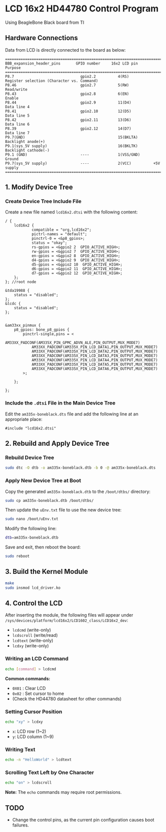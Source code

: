 # LCD 16x2 HD44780 Control Program

Using BeagleBone Black board from TI

## Hardware Connections

Data from LCD is directly connected to the board as below:

```
===========================================================================================================
BBB_expansion_header_pins       GPIO number     16x2 LCD pin      Purpose 
===========================================================================================================
P8.7                              gpio2.2          4(RS)           Register selection (Character vs. Command)
P8.46                             gpio2.7          5(RW)           Read/write 
P8.43                             gpio2.8          6(EN)           Enable
P8.44                             gpio2.9          11(D4)          Data line 4
P8.41                             gpio2.10         12(D5)          Data line 5
P8.42                             gpio2.11         13(D6)          Data line 6
P8.39                             gpio2.12         14(D7)          Data line 7 
P9.7(GND)                                          15(BKLTA)       Backlight anode(+)
P9.1(sys_5V supply)                                16(BKLTK)       Backlight cathode(-)
P9.1 (GND)                        ----             1(VSS/GND)      Ground
P9.7(sys_5V supply)               ----             2(VCC)          +5V supply 
===========================================================================================================
```

## 1. Modify Device Tree

### Create Device Tree Include File

Create a new file named `lcd16x2.dtsi` with the following content:

```dts
/ {
    lcd16x2 {
            compatible = "org,lcd16x2";
            pictrl-names = "default";
            pinctrl-0 = <&p8_gpios>;
            status = "okay";
            rs-gpios = <&gpio2 2  GPIO_ACTIVE_HIGH>;
            rw-gpios = <&gpio2 7  GPIO_ACTIVE_HIGH>;
            en-gpios = <&gpio2 8  GPIO_ACTIVE_HIGH>;
            d4-gpios = <&gpio2 9  GPIO_ACTIVE_HIGH>;
            d5-gpios = <&gpio2 10  GPIO_ACTIVE_HIGH>;
            d6-gpios = <&gpio2 11  GPIO_ACTIVE_HIGH>;
            d7-gpios = <&gpio2 12  GPIO_ACTIVE_HIGH>;
    };
}; //root node

&tda19988 {
	status = "disabled";
};
&lcdc {
    status = "disabled";
};


&am33xx_pinmux {
	p8_gpios: bone_p8_gpios {
		pinctrl-single,pins = < 
			AM33XX_PADCONF(AM335X_PIN_GPMC_ADVN_ALE,PIN_OUTPUT,MUX_MODE7) 
			AM33XX_PADCONF(AM335X_PIN_LCD_DATA1,PIN_OUTPUT,MUX_MODE7) 
			AM33XX_PADCONF(AM335X_PIN_LCD_DATA2,PIN_OUTPUT,MUX_MODE7) 
			AM33XX_PADCONF(AM335X_PIN_LCD_DATA3,PIN_OUTPUT,MUX_MODE7) 
			AM33XX_PADCONF(AM335X_PIN_LCD_DATA4,PIN_OUTPUT,MUX_MODE7) 
			AM33XX_PADCONF(AM335X_PIN_LCD_DATA5,PIN_OUTPUT,MUX_MODE7) 
			AM33XX_PADCONF(AM335X_PIN_LCD_DATA6,PIN_OUTPUT,MUX_MODE7) 
		>;

	};

};
```
### Include the `.dtsi` File in the Main Device Tree

Edit the `am335x-boneblack.dts` file and add the following line at an appropriate place:

```dts
#include "lcd16x2.dtsi"
```

## 2. Rebuild and Apply Device Tree

### Rebuild Device Tree
```sh
sudo dtc -O dtb -o am335x-boneblack.dtb -b 0 -@ am335x-boneblack.dts
```

### Apply New Device Tree at Boot
Copy the generated `am335x-boneblack.dtb` to the `/boot/dtbs/` directory:
```sh
sudo cp am335x-boneblack.dtb /boot/dtbs/
```

Then update the `uEnv.txt` file to use the new device tree:
```sh
sudo nano /boot/uEnv.txt
```
Modify the following line:
```sh
dtb=am335x-boneblack.dtb
```
Save and exit, then reboot the board:
```sh
sudo reboot
```

## 3. Build the Kernel Module

```sh
make
sudo insmod lcd_driver.ko
```

## 4. Control the LCD

After inserting the module, the following files will appear under `/sys/devices/platform/lcd16x2/LCD1602_class/LCD16x2_dev`:

- `lcdcmd`  (write-only)
- `lcdscroll`  (write/read)
- `lcdtext`  (write-only)
- `lcdxy` (write-only)

### Writing an LCD Command
```sh
echo [command] > lcdcmd
```
**Common commands:**
- `0X01` : Clear LCD
- `0x02` : Set cursor to home
- (Check the HD44780 datasheet for other commands)

### Setting Cursor Position
```sh
echo "xy" > lcdxy
```
- `x`: LCD row (1~2)
- `y`: LCD column (1~9)

### Writing Text
```sh
echo -n "HelloWorld" > lcdtext
```

### Scrolling Text Left by One Character
```sh
echo "on" > lcdscroll
```

**Note:** The `echo` commands may require root permissions.

## TODO
- Change the control pins, as the current pin configuration causes boot failures.

